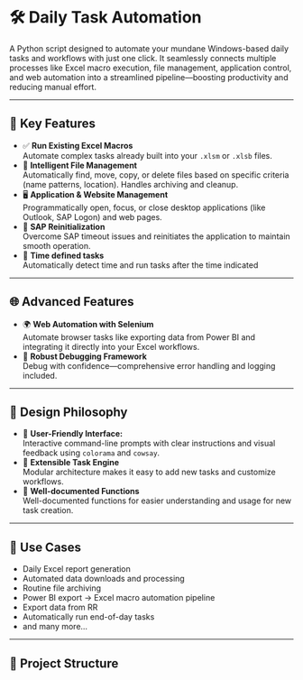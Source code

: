 # 🛠️ Daily Task Automation

A Python script designed to automate your mundane Windows-based daily tasks and workflows with just one click. It seamlessly connects multiple processes like Excel macro execution, file management, application control, and web automation into a streamlined pipeline—boosting productivity and reducing manual effort.

---

## 🚀 Key Features

- ✅ **Run Existing Excel Macros**  
  Automate complex tasks already built into your `.xlsm` or `.xlsb` files.
- 📂 **Intelligent File Management**  
  Automatically find, move, copy, or delete files based on specific criteria (name patterns, location). Handles archiving and cleanup.
- 🖥️ **Application & Website Management**  
  Programmatically open, focus, or close desktop applications (like Outlook, SAP Logon) and web pages.
- 🔁 **SAP Reinitialization**  
  Overcome SAP timeout issues and reinitiates the application to maintain smooth operation.
- 🌛 **Time defined tasks**  
  Automatically detect time and run tasks after the time indicated

---

## 🌐 Advanced Features

- 🌍 **Web Automation with Selenium**  
  Automate browser tasks like exporting data from Power BI and integrating it directly into your Excel workflows.
- 🐞 **Robust Debugging Framework**  
  Debug with confidence—comprehensive error handling and logging included.

---

## 🧩 Design Philosophy

- 🎨 **User-Friendly Interface:**  
  Interactive command-line prompts with clear instructions and visual feedback using `colorama` and `cowsay`.
- 🔧 **Extensible Task Engine**  
  Modular architecture makes it easy to add new tasks and customize workflows.
- 📝 **Well-documented Functions**  
  Well-documented functions for easier understanding and usage for new task creation.

---

## 📌 Use Cases

- Daily Excel report generation  
- Automated data downloads and processing  
- Routine file archiving  
- Power BI export → Excel macro automation pipeline
- Export data from RR
- Automatically run end-of-day tasks
- and many more...

---

## 📂 Project Structure



